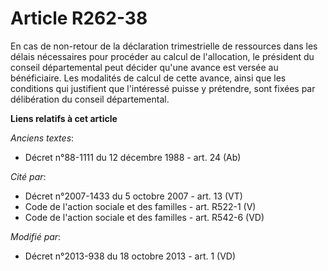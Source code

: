 # Article R262-38

En cas de non-retour de la déclaration trimestrielle de ressources dans les délais nécessaires pour procéder au calcul de
l'allocation, le président du conseil départemental peut décider qu'une avance est versée au bénéficiaire. Les modalités de
calcul de cette avance, ainsi que les conditions qui justifient que l'intéressé puisse y prétendre, sont fixées par
délibération du conseil départemental.

**Liens relatifs à cet article**

_Anciens textes_:

  - Décret n°88-1111 du 12 décembre 1988 - art. 24 (Ab)

_Cité par_:

  - Décret n°2007-1433 du 5 octobre 2007 - art. 13 (VT)
  - Code de l'action sociale et des familles - art. R522-1 (V)
  - Code de l'action sociale et des familles - art. R542-6 (VD)

_Modifié par_:

  - Décret n°2013-938 du 18 octobre 2013 - art. 1 (VD)
